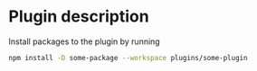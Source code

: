 # Plugin description

Install packages to the plugin by running

```bash
npm install -D some-package --workspace plugins/some-plugin
```
